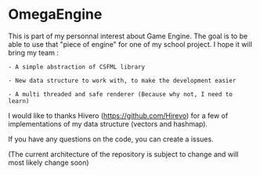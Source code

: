 # OmegaEngine

This is part of my personnal interest about Game Engine.
The goal is to be able to use that "piece of engine" for one of my school project. I hope it will bring my team :

    - A simple abstraction of CSFML library

    - New data structure to work with, to make the development easier

    - A multi threaded and safe renderer (Because why not, I need to learn)

I would like to thanks Hivero (https://github.com/Hirevo) for a few of implementations of my data structure (vectors and hashmap).

If you have any questions on the code, you can create a issues.

(The current architecture of the repository is subject to change and will most likely change soon)
